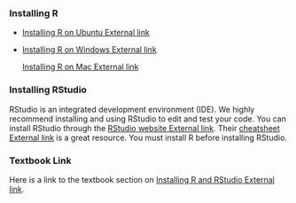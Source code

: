 ### Installing R

- [Installing R on Ubuntu External link](http://cran.r-project.org/bin/linux/ubuntu/README)

- [Installing R on Windows External link](https://github.com/genomicsclass/windows#installing-r)

  [Installing R on Mac External link](http://youtu.be/Icawuhf0Yqo)

### Installing RStudio

RStudio is an integrated development environment (IDE). We highly  recommend installing and using RStudio to edit and test your code. You  can install RStudio through the [RStudio website External link](https://www.rstudio.com/products/rstudio/download/). Their [cheatsheet External link](https://raw.githubusercontent.com/rstudio/cheatsheets/main/rstudio-ide.pdf) is a great resource. You must install R before installing RStudio.

### Textbook Link

Here is a link to the textbook section on [Installing R and RStudio External link](https://rafalab.github.io/dsbook/installing-r-rstudio.html).